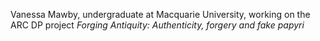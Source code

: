 Vanessa Mawby, undergraduate at Macquarie University, working on the ARC DP project *Forging Antiquity: Authenticity, forgery and fake papyri*
